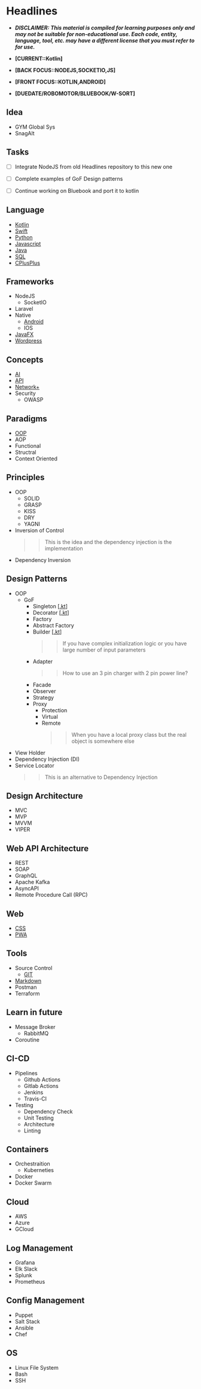 # Headlines
- ___DISCLAIMER: This material is compiled for learning purposes only and may not be suitable for non-educational use. Each code, entity, language, tool, etc. may have a different license that you must refer to for use.___

- **[CURRENT::Kotlin]**
- **[BACK  FOCUS::NODEJS,SOCKETIO,JS]**
- **[FRONT FOCUS::KOTLIN,ANDROID]**
- **[DUEDATE/ROBOMOTOR/BLUEBOOK/W-SORT]**

## Idea
- GYM Global Sys
- SnagAlt

## Tasks
- [ ] Integrate NodeJS from old Headlines repository to this new one
- [ ] Complete examples of GoF Design patterns
- [ ] Continue working on Bluebook and port it to kotlin


## Language
- [Kotlin](language/kotlin/README.md)
- [Swift](language/swift/README.md)
- [Python](language/python/README.md)
- [Javascript](language/js/README.md)
- [Java](language/java/README.md)
- [SQL](language/sqlhttps://github.com/sh-navid?tab=repositories&q=&type=&language=&sort=name/README.md)
- [CPlusPlus](language/cpp/README.md)


## Frameworks
- NodeJS
    - SocketIO
- Laravel
- Native
    - [Android](framework/android/README.md)
    - IOS
- [JavaFX](framework/javafx/README.md)
- [Wordpress](framework/wordpress/README.md)


## Concepts
- [AI](ai/README.md)
- [API](api/README.md)
- [Network+](network/README.md)
- Security
    - OWASP


## Paradigms
- [OOP](paradigm/oop/README.md)
- AOP
- Functional
- Structral
- Context Oriented


## Principles
- OOP
    - SOLID
    - GRASP
    - KISS
    - DRY
    - YAGNI
- Inversion of Control
    >> This is the idea and the dependency injection is the implementation
- Dependency Inversion


## Design Patterns
- OOP
    - GoF
        - Singleton [[.kt](pattern/gof_singleton.kt)]
        - Decorator [[.kt](pattern/gof_decorator.kt)]
        - Factory
        - Abstract Factory
        - Builder [[.kt](pattern/gof_builder.kt)]
            >> If you have complex initialization logic or you have large number of input parameters
        - Adapter
            >> How to use an 3 pin charger with 2 pin power line?
        - Facade
        - Observer
        - Strategy
        - Proxy
            - Protection
            - Virtual
            - Remote
                >> When you have a local proxy class but the real object is somewhere else
- View Holder
- Dependency Injection (DI)
- Service Locator
    >> This is an alternative to Dependency Injection


## Design Architecture
- MVC
- MVP
- MVVM
- VIPER


## Web API Architecture
- REST
- SOAP
- GraphQL
- Apache Kafka
- AsyncAPI
- Remote Procedure Call (RPC)


## Web
- [CSS](web/css/README.md)
- [PWA](web/pwa/README.md) 


## Tools
- Source Control
    - [GIT](tool/git/README.md)
- [Markdown](tool/markdown/README.md)
- Postman
- Terraform


## Learn in future
- Message Broker
    - RabbitMQ
- Coroutine


## CI-CD
- Pipelines
    - Github Actions
    - Gitlab Actions
    - Jenkins
    - Travis-CI
- Testing
    - Dependency Check
    - Unit Testing
    - Architecture
    - Linting

## Containers
- Orchestraition
    - Kuberneties
- Docker
- Docker Swarm

## Cloud
- AWS
- Azure
- GCloud

## Log Management
- Grafana
- Elk Slack
- Splunk
- Prometheus

## Config Management
- Puppet
- Salt Stack
- Ansible
- Chef

## OS
- Linux File System
- Bash
- SSH